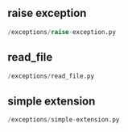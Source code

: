 
## raise exception
```python
/exceptions/raise-exception.py
```


## read_file
```python
/exceptions/read_file.py
```


## simple extension
```python
/exceptions/simple-extension.py
```

